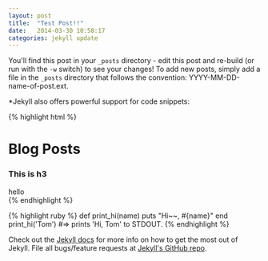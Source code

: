 ```yaml
---
layout: post
title:  "Test Post!!"
date:   2014-03-30 10:58:17
categories: jekyll update
---
```


You'll find this post in your `_posts` directory - edit this post and re-build (or run with the `-w` switch) to see your changes!
To add new posts, simply add a file in the `_posts` directory that follows the convention: YYYY-MM-DD-name-of-post.ext.

*Jekyll also offers powerful support for code snippets:

{% highlight html %}
<h1>Blog Posts</h1>
<div>
	<h3>This is h3</h3>
	<span>hello</span>
</div>
{% endhighlight %}

{% highlight ruby %}
def print_hi(name)
  puts "Hi~~, #{name}"
end
print_hi('Tom')
#=> prints 'Hi, Tom' to STDOUT.
{% endhighlight %}

Check out the [Jekyll docs][jekyll] for more info on how to get the most out of Jekyll. File all bugs/feature requests at [Jekyll's GitHub repo][jekyll-gh].

[jekyll-gh]: https://github.com/mojombo/jekyll
[jekyll]:    http://jekyllrb.com
